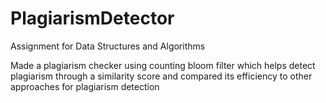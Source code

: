 # PlagiarismDetector
Assignment for Data Structures and Algorithms 

Made a plagiarism checker using counting bloom filter which helps detect plagiarism through a similarity score and compared its efficiency to other approaches for plagiarism detection 
